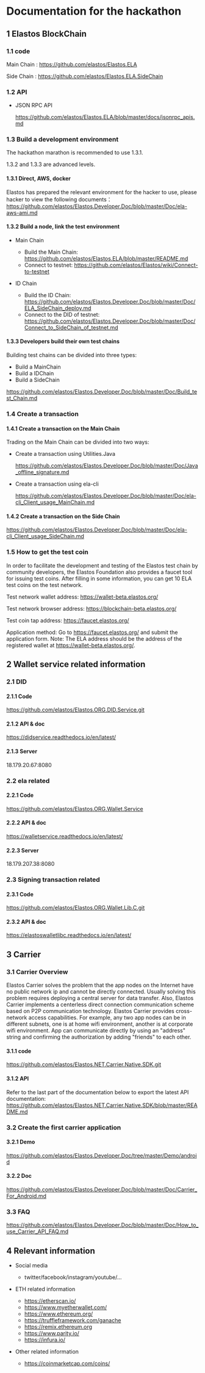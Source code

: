 # Documentation for the hackathon

## 1 Elastos BlockChain

### 1.1 code

Main Chain : <https://github.com/elastos/Elastos.ELA>

Side Chain : <https://github.com/elastos/Elastos.ELA.SideChain>

### 1.2 API

* JSON RPC API

  <https://github.com/elastos/Elastos.ELA/blob/master/docs/jsonrpc_apis.md>

### 1.3 Build a development environment

The hackathon marathon is recommended to use 1.3.1.

1.3.2 and 1.3.3 are advanced levels.

#### 1.3.1 Direct, AWS, docker

Elastos has prepared the relevant environment for the hacker to use, please hacker to view the following documents：
<https://github.com/elastos/Elastos.Developer.Doc/blob/master/Doc/ela-aws-ami.md>

#### 1.3.2 Build a node, link the test environment

* Main Chain
  * Build the Main Chain:
    <https://github.com/elastos/Elastos.ELA/blob/master/README.md>
  * Connect to testnet:
    <https://github.com/elastos/Elastos/wiki/Connect-to-testnet>

* ID Chain
  * Build the ID Chain:
    <https://github.com/elastos/Elastos.Developer.Doc/blob/master/Doc/ELA_SideChain_deploy.md>
  * Connect to the DID of testnet:
    <https://github.com/elastos/Elastos.Developer.Doc/blob/master/Doc/Connect_to_SideChain_of_testnet.md>

#### 1.3.3 Developers build their own test chains

Building test chains can be divided into three types:

* Build a MainChain
* Build a IDChain
* Build a SideChain

<https://github.com/elastos/Elastos.Developer.Doc/blob/master/Doc/Build_test_Chain.md>

### 1.4 Create a transaction

#### 1.4.1 Create a transaction on the Main Chain

Trading on the Main Chain can be divided into two ways:

* Create a transaction using Utilities.Java

  <https://github.com/elastos/Elastos.Developer.Doc/blob/master/Doc/Java_offline_signature.md>

* Create a transaction using ela-cli

  <https://github.com/elastos/Elastos.Developer.Doc/blob/master/Doc/ela-cli_Client_usage_MainChain.md>

#### 1.4.2 Create a transaction on the Side Chain

<https://github.com/elastos/Elastos.Developer.Doc/blob/master/Doc/ela-cli_Client_usage_SideChain.md>

### 1.5 How to get the test coin

In order to facilitate the development and testing of the Elastos test chain by community developers, the Elastos Foundation also provides a faucet tool for issuing test coins. After filling in some information, you can get 10 ELA test coins on the test network.

Test network wallet address:
<https://wallet-beta.elastos.org/>

Test network browser address:
<https://blockchain-beta.elastos.org/>

Test coin tap address:
<https://faucet.elastos.org/>

Application method:
Go to <https://faucet.elastos.org/> and submit the application form.
Note: The ELA address should be the address of the registered wallet at <https://wallet-beta.elastos.org/>.

## 2 Wallet service related information

### 2.1 DID

#### 2.1.1 Code

<https://github.com/elastos/Elastos.ORG.DID.Service.git>

#### 2.1.2 API & doc

<https://didservice.readthedocs.io/en/latest/>

#### 2.1.3 Server

18.179.20.67:8080  

### 2.2 ela related

#### 2.2.1 Code

<https://github.com/elastos/Elastos.ORG.Wallet.Service>

#### 2.2.2 API & doc

<https://walletservice.readthedocs.io/en/latest/>

#### 2.2.3 Server 

18.179.207.38:8080

### 2.3 Signing transaction related

#### 2.3.1 Code

<https://github.com/elastos/Elastos.ORG.Wallet.Lib.C.git>

#### 2.3.2 API & doc

<https://elastoswalletlibc.readthedocs.io/en/latest/>

## 3 Carrier

### 3.1 Carrier Overview

Elastos Carrier solves the problem that the app nodes on the Internet have no public network ip and cannot be directly connected. Usually solving this problem requires deploying a central server for data transfer. Also, Elastos Carrier implements a centerless direct connection communication scheme based on P2P communication technology.
Elastos Carrier provides cross-network access capabilities. For example, any two app nodes can be in different subnets, one is at home wifi environment, another is at corporate wifi environment. App can communicate directly by using an "address" string and confirming the authorization by adding "friends" to each other.

#### 3.1.1 code

<https://github.com/elastos/Elastos.NET.Carrier.Native.SDK.git>

#### 3.1.2 API

Refer to the last part of the documentation below to export the latest API documentation:
<https://github.com/elastos/Elastos.NET.Carrier.Native.SDK/blob/master/README.md>

### 3.2 Create the first carrier application

#### 3.2.1 Demo

<https://github.com/elastos/Elastos.Developer.Doc/tree/master/Demo/android>

#### 3.2.2 Doc

<https://github.com/elastos/Elastos.Developer.Doc/blob/master/Doc/Carrier_For_Android.md>

### 3.3 FAQ

<https://github.com/elastos/Elastos.Developer.Doc/blob/master/Doc/How_to_use_Carrier_API_FAQ.md>

## 4 Relevant information

* Social media
  * twitter/facebook/instagram/youtube/…

* ETH related information
  * <https://etherscan.io/>
  * <https://www.myetherwallet.com/>
  * <https://www.ethereum.org/>
  * <https://truffleframework.com/ganache>
  * <https://remix.ethereum.org>
  * <https://www.parity.io/>
  * <https://infura.io/>

* Other related information
  * <https://coinmarketcap.com/coins/>
